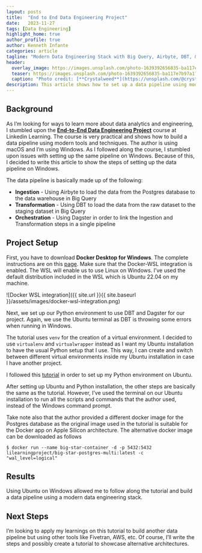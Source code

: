 ```yaml
---
layout: posts
title:  "End to End Data Engineering Project"
date:   2023-11-27
tags: [Data Engineering]
highlight_home: true
author_profile: true
author: Kenneth Infante
categories: article
tagline: "Modern Data Engineering Stack with Big Query, Airbyte, DBT, & Dagster"
header:
  overlay_image: https://images.unsplash.com/photo-1639392656835-ba117e7b97a1?q=80&w=2070&auto=format&fit=crop&ixlib=rb-4.0.3&ixid=M3wxMjA3fDB8MHxwaG90by1wYWdlfHx8fGVufDB8fHx8fA%3D%3D
  teaser: https://images.unsplash.com/photo-1639392656835-ba117e7b97a1?q=80&w=2070&auto=format&fit=crop&ixlib=rb-4.0.3&ixid=M3wxMjA3fDB8MHxwaG90by1wYWdlfHx8fGVufDB8fHx8fA%3D%3D
  caption: "Photo credit: [**Crystalweed**](https://unsplash.com/@crystalweed)"
description: This article shows how to set up a data pipeline using modern data engineering stack.
---
```


>

## Background

As I’m looking for ways to learn more about data analytics and engineering, I stumbled upon the [**End-to-End Data Engineering Project**](https://www.linkedin.com/learning/end-to-end-data-engineering-project) course at Linkedin Learning. The course is very practical and shows how to build a data pipeline using modern tools and techniques. The author is using macOS and I’m using Windows. As I followed along the course, I stumbled upon issues with setting up the same pipeline on Windows. Because of this, I decided to write this article to show the steps of setting up the data pipeline on Windows.

The data pipeline is basically made up of the following:

* **Ingestion** - Using Airbyte to load the data from the Postgres database to the data warehouse in Big Query
* **Transformation** - Using DBT to load the data from the raw dataset to the staging dataset in Big Query
* **Orchestration** - Using Dagster in order to link the Ingestion and Transformation steps in a single pipeline

## Project Setup

First, you have to download **Docker Desktop for Windows**. The complete instructions are on this [page](https://docs.docker.com/desktop/wsl/). Make sure that the Docker-WSL integration is enabled. The WSL will enable us to use Linux on Windows. I’ve used the default distribution included in the WSL which is Ubuntu 22.04 on my machine.

![Docker WSL integration]({{ site.url }}{{ site.baseurl }}/assets/images/docker-wsl-integration.png)

Next, we set up our Python environment to use DBT and Dagster for our project. Again, we use the Ubuntu terminal as DBT is throwing some errors when running in Windows.

The tutorial uses `venv` for the creation of a virtual environment. I decided to use `virtualenv` and `virtualwrapper` instead as I want my Ubuntu installation to have the usual Python setup that I use. This way, I can create and switch between different virtual environments inside my Ubuntu installation in case I have another project.

I followed this [tutorial](https://www.freecodecamp.org/news/virtualenv-with-virtualenvwrapper-on-ubuntu-18-04/) in order to set up my Python environment on Ubuntu.

After setting up Ubuntu and Python installation, the other steps are basically the same as the tutorial. However, I’ve used the terminal on our Ubuntu installation to run all the scripts and commands that the author used, instead of the Windows command prompt.

Take note also that the author provided a different docker image for the Postgres database as the original image used in the tutorial is suitable for the Docker app on Apple Silicon architecture. The alternative docker image can be downloaded as follows

```
$ docker run --name big-star-container -d -p 5432:5432 lilearningproject/big-star-postgres-multi:latest -c "wal_level=logical"
```

## Results

Using Ubuntu on Windows allowed me to follow along the tutorial and build a data pipeline using a modern data engineering stack.

## Next Steps

I’m looking to apply my learnings on this tutorial to build another data pipeline but using other tools like Fivetran, AWS, etc. Of course, I’ll write the steps and possibly create a tutorial to showcase alternative architectures.